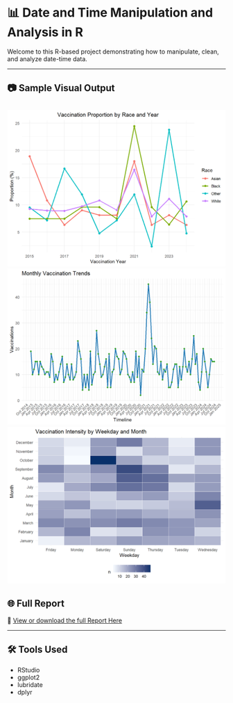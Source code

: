 # 📊 Date and Time Manipulation and Analysis in R

Welcome to this R-based project demonstrating how to manipulate, clean, and analyze date-time data.

---

## 📷 Sample Visual Output

![Date-Time Plot](https://github.com/HabtamuBizuayehu/Date-and-Time-Manipulation-and-Analysis_Data_insight/raw/main/Date-and-Time-Data-analysis_files/figure-html/unnamed-chunk-20-1.png)
![Date-Time Plot](https://github.com/HabtamuBizuayehu/Date-and-Time-Manipulation-and-Analysis_Data_insight/raw/main/Date-and-Time-Data-analysis_files/figure-html/unnamed-chunk-16-1.png)
![Date-Time Plot](https://github.com/HabtamuBizuayehu/Date-and-Time-Manipulation-and-Analysis_Data_insight/raw/main/Date-and-Time-Data-analysis_files/figure-html/unnamed-chunk-18-1.png)
---

## 🌐 Full Report

📄 [View or download the full Report Here](https://habtamubizuayehu.github.io/Date-and-Time-Manipulation-and-Analysis_Data_insight/Date_and_Time_Data_analysis.html)

---

## 🛠 Tools Used
- RStudio
- ggplot2
- lubridate
- dplyr
